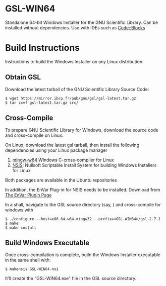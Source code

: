 # GSL-WIN64
Standalone 64-bit Windows Installer for the GNU Scientific Library. Can be installed without dependencies. Use with IDEs such as [Code::Blocks](https://www.codeblocks.org/)

# Build Instructions

Instructions to build the Windows Installer on any Linux distribution:

## Obtain GSL
Download the latest tarball of the GNU Scientific Library Source Code:

    $ wget https://mirror.ibcp.fr/pub/gnu/gsl/gsl-latest.tar.gz
    $ tar zxvf gsl-latest.tar.gz src/

## Cross-Compile
To prepare GNU Scientific Library for Windows, download the source code and cross-compile on Linux.

On Linux, download the latest gsl tarball, then install the following dependencies using your Linux package manager

1. [mingw-w64](https://www.mingw-w64.org/) Windows C-cross-compiler for Linux 
2. [NSIS](https://nsis.sourceforge.io): Nullsoft Scriptable Install System for building Windows Installers for Linux

Both packages are available in the Ubuntu repositories

In addition, the EnVar Plug-in for NSIS needs to be installed. Download from [The EnVar Plugin Page](https://nsis.sourceforge.io/EnVar_plug-in)

In a shall, navigate to the GSL source directory (say, <GSL-WIN64>) and cross-compile for windows with 

    $ ./configure --host=x86_64-w64-mingw32 --prefix=<GSL-WIN64>/gsl-2.7.1
    $ make
    $ make install

## Build Windows Executable

Once cross-compilation is complete, build the Windows Installer executable in the same shell with:

    $ makensis GSL-WIN64.nsi

It'll create the "GSL-WIN64.exe" file in the GSL source directory.